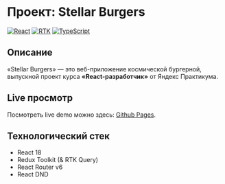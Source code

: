 # Проект: Stellar Burgers

[![React](https://img.shields.io/badge/React-18-blue?style=flat&logo=react&logoColor=white)](#)
[![RTK](https://img.shields.io/badge/Redux-Toolkit-purple?style=flat&logo=redux&logoColor=white)](#)
[![TypeScript](https://img.shields.io/badge/TypeScript-blue?style=flat&logo=typescript&logoColor=white)](#)

## Описание

«Stellar Burgers» — это веб-приложение космической бургерной, выпускной проект курса **«React-разработчик»** от Яндекс Практикума.

## Live просмотр

Посмотреть live demo можно здесь: [Github Pages](https://delexy.github.io/react-praktikum).

## Технологический стек

- React 18
- Redux Toolkit (& RTK Query)
- React Router v6
- React DND
